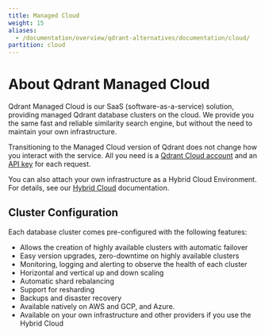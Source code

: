 ```yaml
---
title: Managed Cloud
weight: 15
aliases:
  - /documentation/overview/qdrant-alternatives/documentation/cloud/
partition: cloud
---
```


# About Qdrant Managed Cloud

Qdrant Managed Cloud is our SaaS (software-as-a-service) solution, providing managed Qdrant database clusters on the cloud. We provide you the same fast and reliable similarity search engine, but without the need to maintain your own infrastructure.

Transitioning to the Managed Cloud version of Qdrant does not change how you interact with the service. All you need is a [Qdrant Cloud account](https://qdrant.to/cloud/) and an [API key](/documentation/cloud/authentication/) for each request.

You can also attach your own infrastructure as a Hybrid Cloud Environment. For details, see our [Hybrid Cloud](/documentation/hybrid-cloud/) documentation.

## Cluster Configuration

Each database cluster comes pre-configured with the following features:

- Allows the creation of highly available clusters with automatic failover
- Easy version upgrades, zero-downtime on highly available clusters
- Monitoring, logging and alerting to observe the health of each cluster
- Horizontal and vertical up and down scaling
- Automatic shard rebalancing
- Support for resharding
- Backups and disaster recovery
- Available natively on AWS and GCP, and Azure.
- Available on your own infrastructure and other providers if you use the Hybrid Cloud
